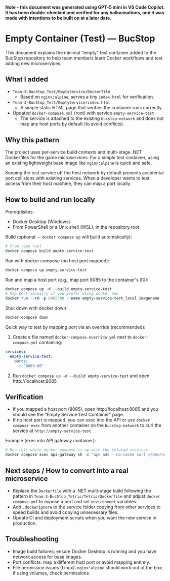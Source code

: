 #### Note - this document was generated using GPT-5 mini in VS Code Copilot. It has been double-checked and verified for any hallucinations, and it was made with intentions to be built on at a later date.

# Empty Container (Test) — BucStop

This document explains the minimal "empty" test container added to the BucStop repository to help team members learn Docker workflows and test adding new microservices.

## What I added

- `Team-3-BucStop_Test/EmptyService/Dockerfile`
  - Based on `nginx:alpine`, serves a tiny `index.html` for verification.
- `Team-3-BucStop_Test/EmptyService/index.html`
  - A simple static HTML page that verifies the container runs correctly.
- Updated `docker-compose.yml` (root) with service `empty-service-test`
  - The service is attached to the existing `bucstop-network` and does not map any host ports by default (to avoid conflicts).

## Why this pattern

The project uses per-service build contexts and multi-stage .NET Dockerfiles for the game microservices. For a simple test container, using an existing lightweight base image like `nginx:alpine` is quick and safe.

Keeping the test service off the host network by default prevents accidental port collisions with existing services. When a developer wants to test access from their host machine, they can map a port locally.

## How to build and run locally

Prerequisites:
- Docker Desktop (Windows)
- From PowerShell or a Unix shell (WSL), in the repository root

Build (optional — `docker compose up` will build automatically):

```powershell
# From repo root
docker compose build empty-service-test
```

Run with docker compose (no host port mapped):

```powershell
docker compose up empty-service-test
```

Run and map a host port (e.g., map port 8085 to the container's 80):

```powershell
docker compose up -d --build empty-service-test
# Map port manually if you prefer using docker run
docker run --rm -p 8085:80 --name empty-service-test_local imagename
```

Shut down with docker down
```powershell
docker compose down
```

Quick way to test by mapping port via an override (recommended):

1. Create a file named `docker-compose.override.yml` next to `docker-compose.yml` containing:

```yaml
services:
  empty-service-test:
    ports:
      - "8085:80"
```

2. Run `docker compose up -d --build empty-service-test` and open http://localhost:8085

## Verification

- If you mapped a host port (8085), open http://localhost:8085 and you should see the "Empty Service Test Container" page.
- If no host port is mapped, you can exec into the API or use `docker compose exec` from another container on the `bucstop-network` to curl the service at `http://empty-service-test`.

Example (exec into API gateway container):

```powershell
# Run this while docker-compose is up with the related services
docker compose exec api-gateway sh -c "apk add --no-cache curl >/dev/null 2>&1 || true; curl -sS http://empty-service-test/"
```

## Next steps / How to convert into a real microservice

- Replace the `Dockerfile` with a .NET multi-stage build following the pattern in `Team-3-BucStop_Tetris/Tetris/Dockerfile` and adjust `docker compose.yml` to expose a port and set `environment` variables.
- Add `.dockerignore` to the service folder copying from other services to speed builds and avoid copying unnecessary files.
- Update CI and deployment scripts when you want the new service in production.

## Troubleshooting

- Image build failures: ensure Docker Desktop is running and you have network access for base images.
- Port conflicts: map a different host port or avoid mapping entirely.
- File permission issues (Linux): `nginx:alpine` should work out of the box; if using volumes, check permissions.